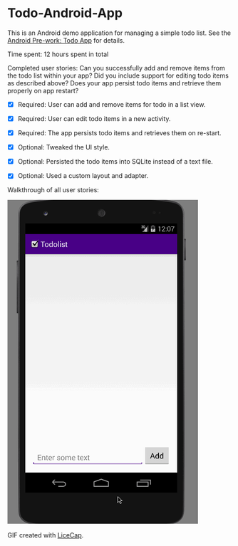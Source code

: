 # Todo-Android-App

This is an Android demo application for managing a simple todo list. See the [Android Pre-work: Todo App](http://courses.codepath.com/snippets/intro_to_android/prework) for details.

Time spent: 12 hours spent in total

Completed user stories:
Can you successfully add and remove items from the todo list within your app?
Did you include support for editing todo items as described above?
Does your app persist todo items and retrieve them properly on app restart?

 * [x] Required: User can add and remove items for todo in a list view.
 * [x] Required: User can edit todo items in a new activity.
 * [x] Required: The app persists todo items and retrieves them on re-start.
 * [X] Optional: Tweaked the UI style.
 * [X] Optional: Persisted the todo items into SQLite instead of a text file.
 * [X] Optional: Used a custom layout and adapter.
 

Walkthrough of all user stories:

![Video Walkthrough](Todo_List_Demo.gif)

GIF created with [LiceCap](http://www.cockos.com/licecap/).


